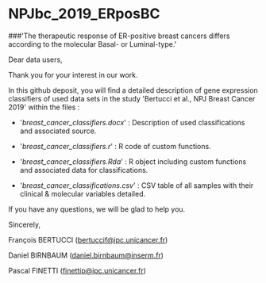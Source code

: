 # NPJbc_2019_ERposBC

###'The therapeutic response of ER-positive breast cancers differs according to the molecular Basal- or Luminal-type.'

Dear data users,

Thank you for your interest in our work.

In this github deposit, you will find a detailed description of gene expression classifiers of used data sets in the study 'Bertucci et al., NPJ Breast Cancer 2019' within the files :

- '*breast_cancer_classifiers.docx*' : Description of used classifications and associated source.

- '*breast_cancer_classifiers.r*' : R code of custom functions.

- '*breast_cancer_classifiers.Rda*' : R object including custom functions and associated data for classifications.

- '*breast_cancer_classifications.csv*' : CSV table of all samples with their clinical & molecular variables detailed.

If you have any questions, we will be glad to help you.

Sincerely,

François BERTUCCI (<bertuccif@ipc.unicancer.fr>)

Daniel BIRNBAUM (<daniel.birnbaum@inserm.fr>)

Pascal FINETTI	(<finettip@ipc.unicancer.fr>)
